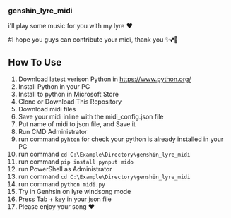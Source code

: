 ### genshin_lyre_midi
i'll play some music for you with my lyre ❤

#I hope you guys can contribute your midi, thank you ✨💕🎼

## How To Use
1. Download latest verison Python in https://www.python.org/
2. Install Python in your PC
3. Install to python in Microsoft Store
4. Clone or Download This Repository
5. Download midi files
6. Save your midi inline with the midi_config.json file
7. Put name of midi to json file, and Save it
9. Run CMD Administrator
10. run command ```pyhton``` for check your python is already installed in your PC
11. run command ```cd C:\Example\Directory\genshin_lyre_midi```
12. run command ```pip install pynput mido```
13. run PowerShell as Administrator
14. run command ```cd C:\Example\Directory\genshin_lyre_midi```
15. run command ```python midi.py```
16. Try in Genhsin on lyre windsong mode
17. Press Tab + key in your json file
18. Please enjoy your song ❤

